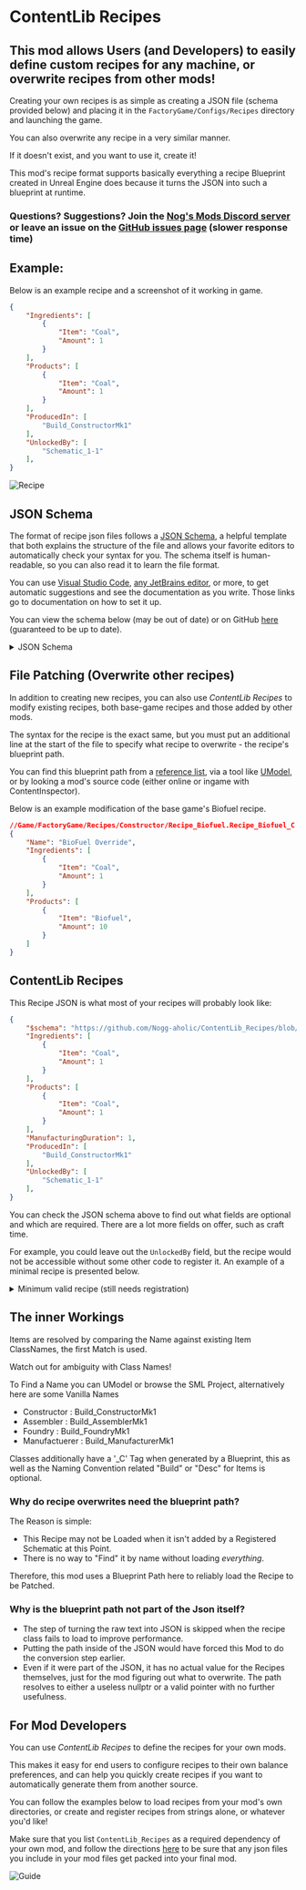 # ContentLib Recipes

## This mod allows Users (and Developers) to easily define custom recipes for any machine, or overwrite recipes from other mods!

Creating your own recipes is as simple as creating a JSON file (schema provided below) and placing it in the `FactoryGame/Configs/Recipes` directory and launching the game.

You can also overwrite any recipe in a very similar manner.

If it doesn't exist, and you want to use it, create it!

This mod's recipe format supports basically everything a recipe Blueprint created in Unreal Engine does because it turns the JSON into such a blueprint at runtime. 

### Questions? Suggestions? Join the [Nog's Mods Discord server](https://discord.gg/kcRmFxn89d) or leave an issue on the [GitHub issues page](https://github.com/Nogg-aholic/ContentLib_Recipes/issues) (slower response time)

## Example:
 Below is an example recipe and a screenshot of it working in game.

```json
{
    "Ingredients": [
        {
            "Item": "Coal",
            "Amount": 1 
        }
    ],
    "Products": [
        {
            "Item": "Coal",
            "Amount": 1
        }
    ],
    "ProducedIn": [
        "Build_ConstructorMk1"
    ],
    "UnlockedBy": [
        "Schematic_1-1"
    ],
}
```

</details>

![Recipe](https://i.imgur.com/ZUl6Mc5.png "Recipe")

## JSON Schema

The format of recipe json files follows a [JSON Schema](https://json-schema.org/), a helpful template that both explains the structure of the file and allows your favorite editors to automatically check your syntax for you. The schema itself is human-readable, so you can also read it to learn the file format.

You can use [Visual Studio Code](https://youtu.be/m30JiCuW42U), [any JetBrains editor](https://www.jetbrains.com/help/idea/json.html#ws_json_schema_add_custom), or more, to get automatic suggestions and see the documentation as you write. Those links go to documentation on how to set it up.

You can view the schema below (may be out of date) or on GitHub [here](https://raw.githubusercontent.com/Nogg-aholic/ContentLib_Recipes/master/FContentLib_Recipe.json) (guaranteed to be up to date).

<details>
<summary> JSON Schema </summary>

```json
{
  "$schema": "http://json-schema.org/draft-04/schema#",
  "type": "object",
  "properties": {
    "Name": {
      "type": "string",
      "description": "Recipe Name. If not used first Product is used as Name"
    },
    "Ingredients": {
      "type": "array",
      "items": {
        "properties": {
          "Item": {
            "type": "string",
            "description": "Class Name -> 'Desc_Coal_C' while 'Desc_' & '_C' is not required"
          },
          "Amount": {
            "description": "Amount of Items",
            "type": "integer"
          }
        },
        "required": [ "Item", "Amount" ],
        "type": "object"
      },
      "minItems": 1
    },
    "Products": {
      "type": "array",
      "items": {
        "properties": {
          "Item": {
            "type": "string",
            "description": "Class Name -> 'Desc_Coal_C' while 'Desc_' & '_C' is not required"
          },
          "Amount": {
            "description": "Amount of Items",
            "type": "integer"
          }
        },
        "required": [ "Item", "Amount" ],
        "type": "object"
      },
      "minItems": 1
    },
    "ProducedIn": {
      "type": "array",
      "items": {
        "Item": {
          "type": "string",
          "description": "Class Name -> 'Build_ConstruktorMk1_C' while 'Build_' & '_C' is not required. Alternatively 'manual' can be used to Add this Recipe to all Manual Crafters"
        }
      },
      "minItems": 1
    },
    "UnlockedBy": {
      "type": "array",
      "Item": {
        "type": "string",
        "description": "Class Name -> 'Schematic_1-1_C' while '_C' is not required"
      },
      "minItems": 1
    },
    "ManufacturingDuration": {
      "type": "number",
      "description": "Duration for the Recipe Cycle in Seconds",
      "minimum": 0.0
    },
    "ManualManufacturingMultiplier": {
      "type": "number",
      "description": "Multiplier for the Recipe Cycle in Crafting Components",
      "minimum": 0.0
    },
    "VariablePowerConsumptionFactor": {
      "type": "number",
      "minimum": 0.0
    },
    "VariablePowerConsumptionConstant": {
      "type": "number",
      "minimum": 0.0
    },
    "ManufacturingMenuPriority": {
      "type": "number",
      "minimum": 0.0
    },
    "ClearIngredients": {
      "type": "boolean",
      "description": "Should the Recipe this is used on have its Ingredient Array Cleared before Adding to it? Default is true when Property Ingredients exists, false when not."
    },
    "ClearProducts": {
      "type": "boolean",
      "description": "Should the Recipe this is used on have its Products Array Cleared before Adding to it? Default is true when Property Products exists, false when not."

    },
    "ClearBuilders": {
      "type": "boolean",
      "description": "Should the Recipe this is used on have its Builders Array Cleared before Adding to it? Default is true when Property ProducedIn exists, false when not."
    }
  }
}
```

</details>

## File Patching (Overwrite other recipes)

In addition to creating new recipes, you can also use _ContentLib Recipes_ to modify existing recipes, both base-game recipes and those added by other mods.

The syntax for the recipe is the exact same, but you must put an additional line at the start of the file to specify what recipe to overwrite - the recipe's blueprint path.

You can find this blueprint path from a [reference list](https://github.com/Goz3rr/SatisfactorySaveEditor/blob/master/Reference%20Materials/Recipes.txt), via a tool like [UModel](https://www.gildor.org/en/projects/umodel), or by looking a mod's source code (either online or ingame with ContentInspector).

Below is an example modification of the base game's Biofuel recipe.

```json
//Game/FactoryGame/Recipes/Constructor/Recipe_Biofuel.Recipe_Biofuel_C
{
    "Name": "BioFuel Override",
    "Ingredients": [
        {
            "Item": "Coal",
            "Amount": 1
        }
    ],
    "Products": [
        {
            "Item": "Biofuel",
            "Amount": 10
        }
    ]
}
```

## ContentLib Recipes

This Recipe JSON is what most of your recipes will probably look like:

```json
{
    "$schema": "https://github.com/Nogg-aholic/ContentLib_Recipes/blob/master/FContentLib_Recipes.json",
    "Ingredients": [
        {
            "Item": "Coal",
            "Amount": 1 
        }
    ],
    "Products": [
        {
            "Item": "Coal",
            "Amount": 1
        }
    ],
    "ManufacturingDuration": 1,
    "ProducedIn": [
        "Build_ConstructorMk1"
    ],
    "UnlockedBy": [
        "Schematic_1-1"
    ],
}
```

You can check the JSON schema above to find out what fields are optional and which are required. There are a lot more fields on offer, such as craft time.

For example, you could leave out the `UnlockedBy` field, but the recipe would not be accessible without some other code to register it. An example of a minimal recipe is presented below.

<details>
<summary> Minimum valid recipe (still needs registration) </summary>

```json
{
    "Ingredients": [
        {
            "Item": "Coal",
            "Amount": 1 
        }
    ],
    "Products": [
        {
            "Item": "Coal",
            "Amount": 1
        }
    ],
    "ProducedIn": [
        "Build_ConstructorMk1"
    ],
}
```

</details>

## The inner Workings

Items are resolved by comparing the Name against existing Item ClassNames, the first Match is used.

Watch out for ambiguity with Class Names!

To Find a Name you can UModel or browse the SML Project, alternatively here are some Vanilla Names

* Constructor : Build_ConstructorMk1
* Assembler : Build_AssemblerMk1
* Foundry : Build_FoundryMk1
* Manufactuerer : Build_ManufacturerMk1

Classes additionally have a '_C' Tag when generated by a Blueprint, this as well as the Naming Convention related
"Build" or "Desc" for Items is optional.

### Why do recipe overwrites need the blueprint path?

The Reason is simple:

* This Recipe may not be Loaded when it isn't added by a Registered Schematic at this Point.
* There is no way to "Find" it by name without loading *everything*.

Therefore, this mod uses a Blueprint Path here to reliably load the Recipe to be Patched.

### Why is the blueprint path not part of the Json itself?

* The step of turning the raw text into JSON is skipped when the recipe class fails to load to improve performance.
* Putting the path inside of the JSON would have forced this Mod to do the conversion step earlier.
* Even if it were part of the JSON, it has no actual value for the Recipes themselves, just for the mod figuring out what to overwrite. The path resolves to either a useless nullptr or a valid pointer with no further usefulness.

## For Mod Developers

You can use  _ContentLib Recipes_ to define the recipes for your own mods.

This makes it easy for end users to configure recipes to their own balance preferences, and can help you quickly create recipes if you want to automatically generate them from another source.

You can follow the examples below to load recipes from your mod's own directories, or create and register recipes from strings alone, or whatever you'd like!

Make sure that you list `ContentLib_Recipes` as a required dependency of your own mod, and follow the directions [here](https://docs-dev.ficsit.app/satisfactory-modding/latest/Development/BeginnersGuide/Adding_Ingame_Mod_Icon.html) to be sure that any json files you include in your mod files get packed into your final mod.

![Guide](https://i.imgur.com/p5TgndI.png "Guide")

